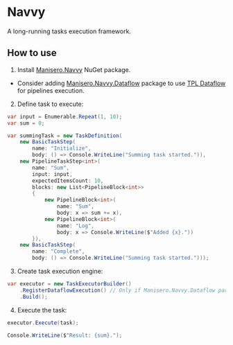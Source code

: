 # Navvy
A long-running tasks execution framework.

## How to use

1. Install [Manisero.Navvy](https://www.nuget.org/packages/Manisero.Navvy/) NuGet package.

- Consider adding [Manisero.Navvy.Dataflow](https://www.nuget.org/packages/Manisero.Navvy.Dataflow/) package to use [TPL Dataflow](https://docs.microsoft.com/en-us/dotnet/standard/parallel-programming/dataflow-task-parallel-library) for pipelines execution.

2. Define task to execute:

```C#
var input = Enumerable.Repeat(1, 10);
var sum = 0;

var summingTask = new TaskDefinition(
    new BasicTaskStep(
        name: "Initialize",
        body: () => Console.WriteLine("Summing task started.")),
    new PipelineTaskStep<int>(
        name: "Sum",
        input: input,
        expectedItemsCount: 10,
        blocks: new List<PipelineBlock<int>>
        {
            new PipelineBlock<int>(
                name: "Sum",
                body: x => sum += x),
            new PipelineBlock<int>(
                name: "Log",
                body: x => Console.WriteLine($"Added {x}."))
        }),
    new BasicTaskStep(
        name: "Complete",
        body: () => Console.WriteLine("Summing task started.")));
```

3. Create task execution engine:

```C#
var executor = new TaskExecutorBuilder()
    .RegisterDataflowExecution() // Only if Manisero.Navvy.Dataflow package referenced
    .Build();
```

4. Execute the task:

```C#
executor.Execute(task);

Console.WriteLine($"Result: {sum}.");
```
